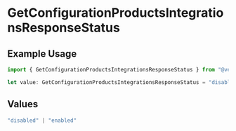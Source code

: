 # GetConfigurationProductsIntegrationsResponseStatus

## Example Usage

```typescript
import { GetConfigurationProductsIntegrationsResponseStatus } from "@vercel/sdk/models/getconfigurationproductsop.js";

let value: GetConfigurationProductsIntegrationsResponseStatus = "disabled";
```

## Values

```typescript
"disabled" | "enabled"
```